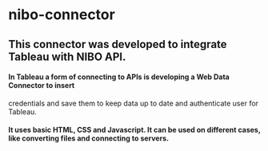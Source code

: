 # nibo-connector

## This connector was developed to integrate Tableau with NIBO API. 
#### In Tableau a form of connecting to APIs is developing a Web Data Connector to insert 
credentials and save them to keep data up to date and authenticate user for Tableau.
#### It uses basic HTML, CSS and Javascript. It can be used on different cases, like converting files and connecting to servers.
